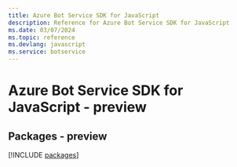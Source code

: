 ```yaml
---
title: Azure Bot Service SDK for JavaScript
description: Reference for Azure Bot Service SDK for JavaScript
ms.date: 03/07/2024
ms.topic: reference
ms.devlang: javascript
ms.service: botservice
---
```

# Azure Bot Service SDK for JavaScript - preview
## Packages - preview
[!INCLUDE [packages](bot-service-index.md)]